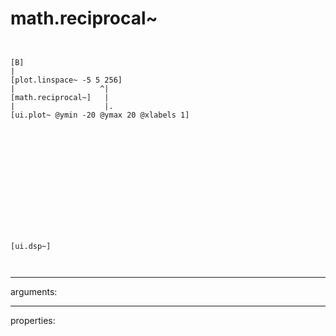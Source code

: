 # math.reciprocal~

```


[B]
|
[plot.linspace~ -5 5 256]
|                   ^|
[math.reciprocal~]   |
|                    |.
[ui.plot~ @ymin -20 @ymax 20 @xlabels 1]














[ui.dsp~]

            
```
---
arguments:


---
properties:


